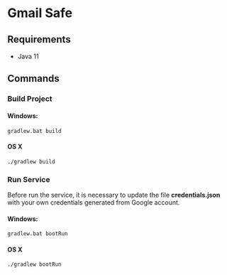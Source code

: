 # Gmail Safe

## Requirements
- Java 11

## Commands

### Build Project

#### Windows:
```  
gradlew.bat build  
```  
#### OS X
```  
./gradlew build  
```

### Run Service
Before run the service, it is necessary to update the file **credentials.json**  with your own credentials generated from Google account.

#### Windows:
```  
gradlew.bat bootRun  
```  
#### OS X
```  
./gradlew bootRun  
```